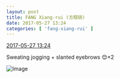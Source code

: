 ```yaml
---
layout: post
title: FANG Xiang-rui (方翔锐)
date: 2017-05-27 13:24
categories: [ 'fang-xiang-rui' ]
---
```


<div class="weibo-info">
  <a href="http://weibo.com/6117583008/F52onvwlr">2017-05-27 13:24</a>
</div>

Sweating jogging + slanted eyebrows :blush:×2

<!-- more -->

![Image](http://wx3.sinaimg.cn/mw690/006G0KNGgy1ffzuqlh8izj30zj0qogu6.jpg)
